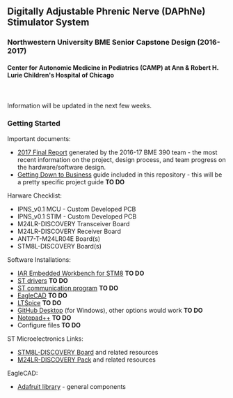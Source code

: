 ## Digitally Adjustable Phrenic Nerve (DAPhNe) Stimulator System
### Northwestern University BME Senior Capstone Design (2016-2017)
#### Center for Autonomic Medicine in Pediatrics (CAMP) at Ann & Robert H. Lurie Children's Hospital of Chicago
<br></br>
Information will be updated in the next few weeks.

### Getting Started
Important documents:
* [2017 Final Report]() generated by the 2016-17 BME 390 team - the most recent information on the project, design process, and team progress on the hardware/software design.
* [Getting Down to Business]() guide included in this repository - this will be a pretty specific project guide **TO DO**

Harware Checklist:
* IPNS_v0.1 MCU - Custom Developed PCB
* IPNS_v0.1 STIM - Custom Developed PCB
* M24LR-DISCOVERY Transceiver Board
* M24LR-DISCOVERY Receiver Board
* ANT7-T-M24LR04E Board(s)
* STM8L-DISCOVERY Board(s)

Software Installations:
* [IAR Embedded Workbench for STM8](https://www.iar.com/iar-embedded-workbench/#!?architecture=STM8) **TO DO**
* [ST drivers]() **TO DO**
* [ST communication program]() **TO DO**
* [EagleCAD]() **TO DO**
* [LTSpice]() **TO DO**
* [GitHub Desktop]() (for Windows), other options would work **TO DO**
* [Notepad++]() **TO DO**
* Configure files **TO DO**


ST Microelectronics Links:

* [STM8L-DISCOVERY Board](http://www.st.com/en/evaluation-tools/stm8l-discovery.html) and related resources
* [M24LR-DISCOVERY Pack](http://www.st.com/content/st_com/en/products/evaluation-tools/product-evaluation-tools/st25-nfc-rfid-eval-boards/st25-nfc-rfid-eval-boards/m24lr-discovery.html) and related resources

EagleCAD:
* [Adafruit library](https://github.com/adafruit/Adafruit-Eagle-Library/zipball/master) - general components



